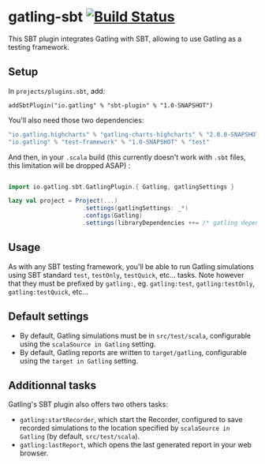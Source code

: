 # gatling-sbt   [![Build Status](https://travis-ci.org/gatling/gatling-sbt.png?branch=master)](https://travis-ci.org/gatling/gatling-sbt)


This SBT plugin integrates Gatling with SBT, allowing to use Gatling as a testing framework.

## Setup 

In `projects/plugins.sbt`, add: 

    addSbtPlugin("io.gatling" % "sbt-plugin" % "1.0-SNAPSHOT")
    
You'll also need those two dependencies:

```scala
"io.gatling.highcharts" % "gatling-charts-highcharts" % "2.0.0-SNAPSHOT" % "test"
"io.gatling" % "test-framework" % "1.0-SNAPSHOT" % "test"
```

And then, in your `.scala` build (this currently doesn't work with `.sbt` files, this limitation will be dropped ASAP) :

```scala

import io.gatling.sbt.GatlingPlugin.{ Gatling, gatlingSettings }

lazy val project = Project(...)
                     .settings(gatlingSettings: _*)
				     .configs(Gatling)
				     .settings(libraryDependencies ++= /* gatling dependencies */)
```

## Usage 

As with any SBT testing framework, you'll be able to run Gatling simulations using SBT standard `test`, `testOnly`, `testQuick`, etc... tasks. Note however that they must be prefixed by `gatling:`, eg. `gatling:test`, `gatling:testOnly`, `gatling:testQuick`, etc...

## Default settings 

* By default, Gatling simulations must be in `src/test/scala`, configurable using the `scalaSource in Gatling` setting.
* By default, Gatling reports are written to `target/gatling`, configurable using the `target in Gatling` setting.
 
## Additionnal tasks

Gatling's SBT plugin also offers two others tasks:

* `gatling:startRecorder`, which start the Recorder, configured to save recorded simulations to the location specified by `scalaSource in Gatling` (by default, `src/test/scala`).
* `gatling:lastReport`, which opens the last generated report in your web browser.
